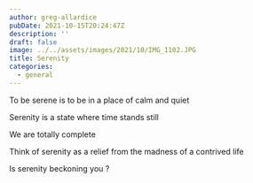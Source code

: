 ```yaml
---
author: greg-allardice
pubDate: 2021-10-15T20:24:47Z
description: ''
draft: false
image: ../../assets/images/2021/10/IMG_1102.JPG
title: Serenity
categories:
  - general
---
```


To be serene is to be in a place of calm and quiet

Serenity is a state where time stands still

We are totally complete

Think of serenity as a relief from the madness of a contrived life

Is serenity beckoning you ?
